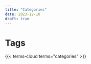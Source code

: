 ```yaml
---
title: "Categories"
date: 2023-12-10
draft: true
---
```


# Tags
{{< terms-cloud terms="categories" >}}

<!--

command line
masters
nlp
ontology
other
patient voice
phd
python
r
sentiment
shiny
tf-idf
trends
undergraduate
project

-->